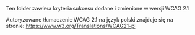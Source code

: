 Ten folder zawiera kryteria sukcesu dodane i zmienione w wersji WCAG 2.1

Autoryzowane tłumaczenie WCAG 2.1 na język polski znajduje się na stronie: https://www.w3.org/Translations/WCAG21-pl
